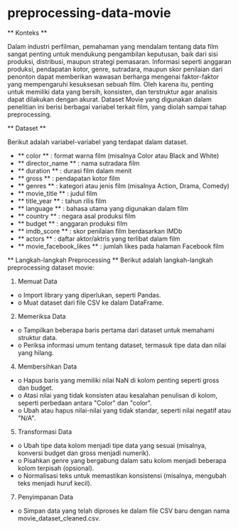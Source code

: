 # preprocessing-data-movie

** Konteks **

Dalam industri perfilman, pemahaman yang mendalam tentang data film sangat penting untuk mendukung pengambilan keputusan, baik dari sisi produksi, distribusi, maupun strategi pemasaran. Informasi seperti anggaran produksi, pendapatan kotor, genre, sutradara, maupun skor penilaian dari penonton dapat memberikan wawasan berharga mengenai faktor-faktor yang mempengaruhi kesuksesan sebuah film. Oleh karena itu, penting untuk memiliki data yang bersih, konsisten, dan terstruktur agar analisis dapat dilakukan dengan akurat. Dataset Movie yang digunakan dalam penelitian ini berisi berbagai variabel terkait film, yang diolah sampai tahap preprocessing.

** Dataset **

Berikut adalah variabel-variabel yang terdapat dalam dataset.

* ** color ** : format warna film (misalnya Color atau Black and White)
* ** director_name ** : nama sutradara film
* ** duration ** : durasi film dalam menit
* ** gross ** : pendapatan kotor film
* ** genres ** : kategori atau jenis film (misalnya Action, Drama, Comedy)
* ** movie_title ** : judul film
* ** title_year ** : tahun rilis film
* ** language ** : bahasa utama yang digunakan dalam film
* ** country ** : negara asal produksi film
* ** budget ** : anggaran produksi film
* ** imdb_score ** : skor penilaian film berdasarkan IMDb
* ** actors ** : daftar aktor/aktris yang terlibat dalam film
* ** movie_facebook_likes ** : jumlah likes pada halaman Facebook film

** Langkah-langkah Preprocessing **
Berikut adalah langkah-langkah preprocessing dataset movie:

1.	Memuat Data

* o	Import library yang diperlukan, seperti Pandas.
* o	Muat dataset dari file CSV ke dalam DataFrame.
  
2.	Memeriksa Data
   
* o	Tampilkan beberapa baris pertama dari dataset untuk memahami struktur data.
* o	Periksa informasi umum tentang dataset, termasuk tipe data dan nilai yang hilang.
  
4.	Membersihkan Data
   
* o	Hapus baris yang memiliki nilai NaN di kolom penting seperti gross dan budget.
* o	Atasi nilai yang tidak konsisten atau kesalahan penulisan di kolom, seperti perbedaan antara "Color" dan "color".
* o	Ubah atau hapus nilai-nilai yang tidak standar, seperti nilai negatif atau "N/A".
  
5.	Transformasi Data
   
* o	Ubah tipe data kolom menjadi tipe data yang sesuai (misalnya, konversi budget dan gross menjadi numerik).
* o	Pisahkan genre yang bergabung dalam satu kolom menjadi beberapa kolom terpisah (opsional).
* o	Normalisasi teks untuk memastikan konsistensi (misalnya, mengubah teks menjadi huruf kecil).
  
7.	Penyimpanan Data
   
* o	Simpan data yang telah diproses ke dalam file CSV baru dengan nama movie_dataset_cleaned.csv.
